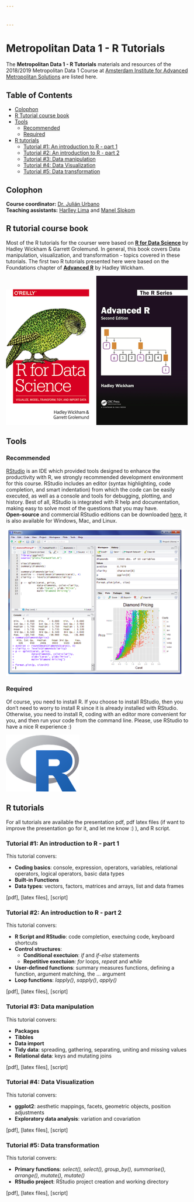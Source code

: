 ```yaml
---


---
```


<h1 id="metropolitan-data-1---r-tutorials">Metropolitan Data 1 - R Tutorials</h1>
<p>The <strong>Metropolitan Data 1 - R Tutorials</strong> materials and resources of the 2018/2019 Metropolitan Data 1 Course at <a href="https://www.ams-institute.org/">Amsterdam Institute for Advanced Metropolitan Solutions</a> are listed here.</p>
<h2 id="table-of-contents----omit-in-toc---">Table of Contents <!-- omit in toc --></h2>
<ul>
<li><a href="#colophon">Colophon</a></li>
<li><a href="#r-tutorial-course-book">R Tutorial course book</a></li>
<li><a href="#tools">Tools</a>
<ul>
<li><a href="#recommended">Recommended</a></li>
<li><a href="#required">Required</a></li>
</ul>
</li>
<li><a href="#r-tutorials">R tutorials</a>
<ul>
<li><a href="#tutorial-1-an-introduction-to-r---part-1">Tutorial #1: An introduction to R - part 1</a></li>
<li><a href="#tutorial-2-an-introduction-to-r---part-2">Tutorial #2: An introduction to R - part 2</a></li>
<li><a href="#tutorial-3-data-manipulation">Tutorial #3: Data manipulation</a></li>
<li><a href="#tutorial-4-data-visualization">Tutorial #4: Data Visualization</a></li>
<li><a href="#tutorial-5-data-transformation">Tutorial #5: Data transformation</a></li>
</ul>
</li>
</ul>
<h2 id="colophon">Colophon</h2>
<p><strong>Course coordinator:</strong> <a href="https://julian-urbano.info/">Dr. Julián Urbano</a><br>
<strong>Teaching assistants:</strong> <a href="https://homepages.dcc.ufmg.br/~harlley/">Harlley Lima</a> and <a href="https://www.tudelft.nl/ewi/over-de-faculteit/afdelingen/intelligent-systems/multimedia-computing/people/manel-slokom/">Manel Slokom</a></p>
<h2 id="r-tutorial-course-book">R tutorial course book</h2>
<p>Most of the R tutorials for the courser were based on <a href="https://r4ds.had.co.nz/"><strong>R for Data Science</strong></a> by Hadley Wickham &amp; Garrett Grolemund. In general, this book covers Data manipulation, visualization, and transformation - topics covered in these tutorials. The first two R tutorials presented here were based on the Foundations chapter of <a href="https://adv-r.hadley.nz/"><strong>Advanced R</strong></a> by Hadley Wickham.</p>
<p><img src="img/rfordatascience.png" alt="R for Data Science I"> <img src="img/advancedR.png" alt="Advanced R"></p>
<h2 id="tools">Tools</h2>
<h3 id="recommended">Recommended</h3>
<p><a href="https://rstudio.com/">RStudio</a> is an IDE which provided tools designed to enhance the productivity with R, we strongly recommended development environment for this course. RStudio includes an editor (syntax highlighting, code completion, and smart indentation) from which the code can be easily executed, as well as a console and tools for debugging, plotting, and history. Best of all, RStudio is integrated with R help and documentation, making easy to solve most of the questions that you may have.<br>
<strong>Open-source</strong> and commercial RStudio editions can be downloaded <a href="https://rstudio.com/products/rstudio/">here</a>, it is also available for Windows, Mac, and Linux.</p>
<p><img src="img/rstudio.png" alt="RStudio img"></p>
<h3 id="required">Required</h3>
<p>Of course, you need to install R. If you choose to install RStudio, then you don’t need to worry to install R since it is already installed with RStudio. Otherwise, you need to install R, coding with an editor more convenient for you, and then run your code from the command line.  Please, use RStudio to have a nice R experience :)</p>
<p><img src="img/Rlogo.png" alt="R img"></p>
<h2 id="r-tutorials">R tutorials</h2>
<p>For all tutorials are available the presentation pdf, pdf latex files (if want to improve the presentation go for it, and let me know :) ), and R script.</p>
<h3 id="tutorial-1-an-introduction-to-r---part-1">Tutorial #1: An introduction to R - part 1</h3>
<p>This tutorial convers:</p>
<ul>
<li><strong>Coding basics</strong>: console, expression, operators, variables, relational operators, logical operators,  basic data types</li>
<li><strong>Built-in Functions</strong></li>
<li><strong>Data types</strong>: vectors, factors, matrices and arrays, list and data frames</li>
</ul>
<p>[pdf], [latex files], [script]</p>
<h3 id="tutorial-2-an-introduction-to-r---part-2">Tutorial #2: An introduction to R - part 2</h3>
<p>This tutorial convers:</p>
<ul>
<li><strong>R Script and RStudio</strong>: code completion, exectuing code, keyboard shortcuts</li>
<li><strong>Control structures</strong>:
<ul>
<li><strong>Conditional exectuion</strong>: <em>if</em> and <em>if-else</em> statements</li>
<li><strong>Repetitive exectuion</strong>: <em>for</em> loops, <em>repeat</em> and <em>while</em></li>
</ul>
</li>
<li><strong>User-defined functions</strong>:  summary measures functions, defining a function, argument matching, the … argument</li>
<li><strong>Loop functions</strong>: <em>lapply()</em>, <em>sapply()</em>, <em>apply()</em></li>
</ul>
<p>[pdf], [latex files], [script]</p>
<h3 id="tutorial-3-data-manipulation">Tutorial #3: Data manipulation</h3>
<p>This tutorial convers:</p>
<ul>
<li><strong>Packages</strong></li>
<li><strong>Tibbles</strong></li>
<li><strong>Data import</strong></li>
<li><strong>Tidy data</strong>: spreading, gathering, separating, uniting and missing values</li>
<li><strong>Relational data</strong>:  keys and mutating joins</li>
</ul>
<p>[pdf], [latex files], [script]</p>
<h3 id="tutorial-4-data-visualization">Tutorial #4: Data Visualization</h3>
<p>This tutorial convers:</p>
<ul>
<li><strong>ggplot2</strong>: aesthetic mappings, facets, geometric objects, position adjustments</li>
<li><strong>Exploratory data analysis</strong>: variation and covariation</li>
</ul>
<p>[pdf], [latex files], [script]</p>
<h3 id="tutorial-5-data-transformation">Tutorial #5: Data transformation</h3>
<p>This tutorial convers:</p>
<ul>
<li><strong>Primary functions</strong>: <em>select(), select(), group_by(), summarise(), arrange(), mutate(), mutate()</em></li>
<li><strong>RStudio project</strong>: RStudio project creation and working directory</li>
</ul>
<p>[pdf], [latex files], [script]</p>

